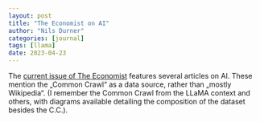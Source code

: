 ```yaml
---
layout: post
title: "The Economist on AI"
author: "Nils Durner"
categories: [journal]
tags: [llama]
date: 2023-04-23
---
```


The [current issue of The Economist](https://www.economist.com/weeklyedition/2023-04-22) features several articles on AI. These mention the „Common Crawl“ as a data source, rather than „mostly Wikipedia“. (I remember the Common Crawl from the LLaMA context and others, with diagrams available detailing the composition of the dataset besides the C.C.).